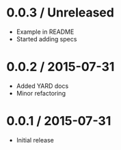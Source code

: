 0.0.3 / Unreleased
==================

* Example in README
* Started adding specs

0.0.2 / 2015-07-31
==================

* Added YARD docs
* Minor refactoring

0.0.1 / 2015-07-31
==================

* Initial release
